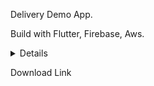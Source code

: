  Delivery Demo App.
 
 Build with Flutter, Firebase, Aws.
 
 
<details>
  <img src="https://user-images.githubusercontent.com/40797880/146843386-68fb154f-f685-47dd-bb87-16ec978a2e25.jpeg" width="200" height="400">
 <img src="https://user-images.githubusercontent.com/40797880/146843388-1ca89c04-f322-49b1-a782-21c7688227bb.jpeg" width="200" height="400">
 <img src="https://user-images.githubusercontent.com/40797880/146843371-2dc2e4ff-d4d7-41ef-8625-b6cd7da6b789.jpeg" width="200" height="400">
 <img src="https://user-images.githubusercontent.com/40797880/146843391-660d5f83-5843-4e93-a0cb-c4f3e38f087e.jpeg" width="200" height="400">
 <img src="https://user-images.githubusercontent.com/40797880/146843373-d05aa451-b4b4-455b-b9fe-283a3772e2b0.jpeg" width="200" height="400">
 <img src="https://user-images.githubusercontent.com/40797880/146843374-6f71b51f-46d9-4be4-be06-3b535cccc650.jpeg" width="200" height="400">
 <img src="https://user-images.githubusercontent.com/40797880/146843375-28ca18fd-f20d-4525-a493-d285375cf4ac.jpeg" width="200" height="400">
 <img src="https://user-images.githubusercontent.com/40797880/146843377-e7a7b37f-9be9-4647-9552-d2558b862edf.jpeg" width="200" height="400">
 <img src="https://user-images.githubusercontent.com/40797880/146843378-028c33db-8d0f-4d39-8538-621e23551115.jpeg" width="200" height="400">
 <img src="https://user-images.githubusercontent.com/40797880/146843380-b8a9e029-2442-4786-92b9-aa336d5e9ab2.jpeg" width="200" height="400">
 <img src="https://user-images.githubusercontent.com/40797880/146843381-363dc61d-4539-4d5d-a961-44cc9eb8a0ae.jpeg" width="200" height="400">
 <img src="https://user-images.githubusercontent.com/40797880/146843382-c58a7364-fca8-482f-a555-04d7f4fb8960.jpeg" width="200" height="400">
 <img src="https://user-images.githubusercontent.com/40797880/146843384-c5b636cf-2c9b-4219-9e9b-8caf3be8adbd.jpeg" width="200" height="400">
</details>
 
 Download Link
